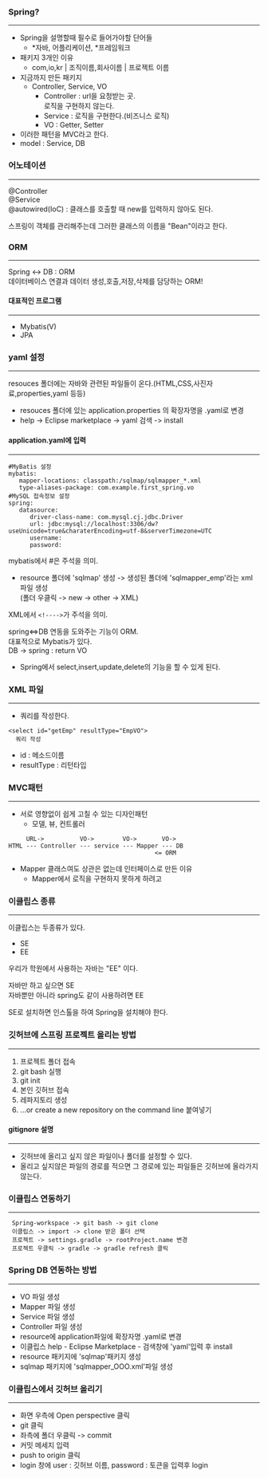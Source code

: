 ### Spring?

---

- Spring을 설명할때 필수로 들어가야할 단어들
  - *자바, 어플리케이션, *프레임워크
- 패키지 3개인 이유
  - com,io,kr | 조직이름,회사이름 | 프로젝트 이름
- 지금까지 만든 패키지
  - Controller, Service, VO
    - Controller : url을 요청받는 곳.  
      로직을 구현하지 않는다.
    - Service : 로직을 구현한다.(비즈니스 로직)
    - VO : Getter, Setter
- 이러한 패턴을 MVC라고 한다.
- model : Service, DB

### 어노테이션

---

@Controller  
@Service  
@autowired(IoC) : 클래스를 호출할 때 new를 입력하지 않아도 된다.

스프링이 객체를 관리해주는데 그러한 클래스의 이름을 "Bean"이라고 한다.

### ORM

---

Spring <-> DB : ORM  
데이터베이스 연결과 데이터 생성,호출,저장,삭제를 담당하는 ORM!

#### 대표적인 프로그램

---

- Mybatis(V)
- JPA

### yaml 설정

---

resouces 폴더에는 자바와 관련된 파일들이 온다.(HTML,CSS,사진자료,properties,yaml 등등)

- resouces 폴더에 있는 application.properties 의 확장자명을 .yaml로 변경
- help -> Eclipse marketplace -> yaml 검색 -> install

#### application.yaml에 입력

---

```
#MyBatis 설정
mybatis:
   mapper-locations: classpath:/sqlmap/sqlmapper_*.xml
   type-aliases-package: com.example.first_spring.vo
#MySQL 접속정보 설정
spring:
   datasource:
      driver-class-name: com.mysql.cj.jdbc.Driver
      url: jdbc:mysql://localhost:3306/dw?useUnicode=true&charaterEncoding=utf-8&serverTimezone=UTC
      username:
      password:
```

mybatis에서 #은 주석을 의미.

- resource 폴더에 'sqlmap' 생성 -> 생성된 폴더에 'sqlmapper_emp'라는 xml 파일 생성  
  (폴더 우클릭 -> new -> other -> XML)

XML에서 `<!---->`가 주석을 의미.

spring<=>DB 연동을 도와주는 기능이 ORM.  
대표적으로 Mybatis가 있다.  
DB -> spring : return VO

- Spring에서 select,insert,update,delete의 기능을 할 수 있게 된다.

### XML 파일

---

- 쿼리를 작성한다.

```
<select id="getEmp" resultType="EmpVO">
  쿼리 작성
```

- id : 메소드이름
- resultType : 리턴타입

### MVC패턴

---

- 서로 영향없이 쉽게 고칠 수 있는 디자인패턴
  - 모델, 뷰, 컨트롤러

```
     URL->          VO->        VO->       VO->
HTML --- Controller --- service --- Mapper --- DB
                                         <= ORM
```

- Mapper 클래스여도 상관은 없는데 인터페이스로 만든 이유
  - Mapper에서 로직을 구현하지 못하게 하려고

### 이클립스 종류

---

이클립스는 두종류가 있다.

- SE
- EE

우리가 학원에서 사용하는 자바는 "EE" 이다.

자바만 하고 싶으면 SE  
자바뿐만 아니라 spring도 같이 사용하려면 EE

SE로 설치하면 인스톨을 하여 Spring을 설치해야 한다.

### 깃허브에 스프링 프로젝트 올리는 방법

---

1. 프로젝트 폴더 접속
2. git bash 실행
3. git init
4. 본인 깃허브 접속
5. 레파지토리 생성
6. …or create a new repository on the command line 붙여넣기

#### gitignore 설명

---

- 깃허브에 올리고 싶지 않은 파일이나 폴더를 설정할 수 있다.
- 올리고 싶지않은 파일의 경로를 적으면 그 경로에 있는 파일들은 깃허브에 올라가지 않는다.

### 이클립스 연동하기

---

```
 Spring-workspace -> git bash -> git clone
 이클립스 -> import -> clone 받은 폴더 선택
 프로젝트 -> settings.gradle -> rootProject.name 변경
 프로젝트 우클릭 -> gradle -> gradle refresh 클릭
```

### Spring DB 연동하는 방법

---

- VO 파일 생성
- Mapper 파일 생성
- Service 파일 생성
- Controller 파일 생성
- resource에 application파일에 확장자명 .yaml로 변경
- 이클립스 help - Eclipse Marketplace - 검색창에 'yaml'입력 후 install
- resource 패키지에 'sqlmap'패키지 생성
- sqlmap 패키지에 'sqlmapper_OOO.xml'파일 생성

### 이클립스에서 깃허브 올리기

---

- 화면 우측에 Open perspective 클릭
- git 클릭
- 좌측에 폴더 우클릭 -> commit
- 커밋 메세지 입력
- push to origin 클릭
- login 창에 user : 깃허브 이름, password : 토큰을 입력후 login
